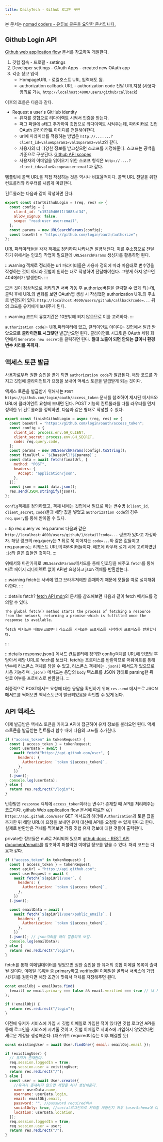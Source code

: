```yaml
---
title: DailyTech - Github 로그인 구현
---
```


본 문서는 [nomad coders - 유튜브 클론을 요약한 문서입니다.](https://nomadcoders.co)

## Github Login API

[Github web application flow](https://docs.github.com/en/developers/apps/building-oauth-apps/authorizing-oauth-apps) 문서를 참고하여 개발한다.

1. 깃헙 접속 - 프로필 - settings
2. Developer settings - OAuth Apps - created new OAuth app
3. 각종 정보 입력
   - HompageURL - 로컬호스트 URL 입력해도 됨.
   - authorization callback URL - authorization code 전달 URL지정 (사용자 임의로 가능, `http://localhost:4000/users/github/callback`)

이후의 흐름은 다음과 같다.

- Request a user's GitHub identity
  - 유저를 깃헙으로 리다이렉트 시켜서 인증을 받는다.
  - 퍼그 파일에 a태그 추가하여 깃헙으로 리다이렉트 시켜주는데, 파라미터로 깃헙 OAuth 클라이언트 아이디를 전달해야한다.
  - url에 파라미터를 적용하는 방법은 `http://.......?client_id=value&param1=val1&param2=val2`와 같다.
  - 사용자의 더 다양한 정보를 받고싶으면 스코프를 지정해준다. 스코프는 공백을 기준으로 구분된다. [Github API scopes](https://docs.github.com/en/developers/apps/building-oauth-apps/scopes-for-oauth-apps)
  - 사용자의 이메일을 읽어오기 위한 스코프 형식은 `http://....?client_id=value&scope=user:email`과 같다.

템플릿에 콜백 URL을 직접 작성하는 것은 역시나 비효율적이다. 콜백 URL 전달을 위한 컨트롤러와 라우터를 새롭게 마련한다.

컨트롤러는 다음과 같이 작성하면 된다.

```js
export const startGithubLogin = (req, res) => {
  const config = {
    client_id: "c15240d66f1f3683af34",
    allow_signup: false,
    scope: "read:user user:email",
  };
  const params = new URLSearchParams(config);
  const baseUrl = "https://github.com/login/oauth/authorize";
};
```

URL 파라미터들을 각각 객체로 정리하여 나타내면 깔끔해진다. 이를 주소창으로 전달하기 위해서는 인코딩 작업이 필요한데 `URLSearchParams` 생성자를 활용하면 된다.

:::warning
객체로 정리하는 url 파라미터들은 사용자 정의에 따라 마음대로 변수명을 작성하는 것이 아니라 깃헙이 원하는 대로 작성하여 전달해야한다. 그렇게 하지 않으면 404에러가 발생한다.
:::

모든 것이 정상적으로 처리되면 서버 가동 후 authorize버튼을 클릭할 수 있게 되는데, 클릭 후에 URL의 변화를 보면 OAuth앱 생성 시 작성했던 authorization URL의 주소로 변경되어 있다. `http://localhost:4000/users/github/callback?code=...` 뒤의 코드를 유저에게 보내주게 된다.

:::warning
코드의 유효기간은 10분밖에 되지 않으므로 이를 고려하자.
:::

`authorization code`는 URL파라미터에 있고, 클라이언트 아이디는 깃헙에서 발급 받았으므로 **클라이언트 시크릿만** 발급받으면 된다. 클라이언트 시크릿은 OAuth 세팅 화면에서 `Generate new secret`을 클릭하면 된다. **절대 노출이 되면 안되는 값이니 환경변수 처리를 꼭하자.**

## 액세스 토큰 발급

사용자로부터 권한 승인을 받게 되면 `authorization code`가 발급된다. 해당 코드를 가지고 깃헙에 클라이언트가 요청을 보내어 액세스 토큰을 발급받게 되는 것이다.

액세스 토큰을 발급받기 위해서는 `POST https://github.com/login/oauth/access_token` 문서를 참조하여 제시된 메서드와 URL에 클라이언트 요청에 보내면 된다. POST 기능의 컨트롤러를 다룰 라우터를 먼저 정의한 뒤 컨트롤러를 정의하면, 다음과 같은 형태로 작성할 수 있다.

```js
export const finishGithubLogin = async (req, res) => {
  const baseUrl = "https://github.com/login/oauth/access_token";
  const config = {
    client_id: process.env.GH_CLIENT,
    client_secret: process.env.GH_SECRET,
    code: req.query.code,
  };
  const params = new URLSearchParams(config).toString();
  const finalUrl = `${baseUrl}?${params}`;
  const data = await fetch(finalUrl, {
    method: "POST",
    headers: {
      Accept: "application/json",
    },
  });
  const json = await data.json();
  res.send(JSON.stringify(json));
};
```

`config`객체를 정의하였고, 객체 내에는 깃헙에서 필요로 하는 변수명 (`client_id`, `client_secret`, `code`)들과 해당 값을 넣었고 `authorization code`의 경우 `req.query`를 통해 받아올 수 있다.

:::tip req.query vs req.params
다음과 같은 `http://localhost:4000/users/github/1/detail?code=...` 링크가 있다고 가정하자. 해당 링크의 req.query는 **?** 뒤로 쭉 이어지는 `code=...`와 같은 값들이고 req.params는 리퀘스트 URL의 파라미터들이다. 애초에 라우터 설계 시에 고려하였던 `:id`와 같은 값들인 것이다.
:::

위에서와 마찬가지로 `URLSearchParams`메서드를 통해 인코딩을 해주고 `fetch`를 통해 따로 페이지 리다이렉트 없이 API만 요청하고 json 객체를 반환받는다.

:::warning
fetch는 서버에 없고 브라우저에만 존재하기 때문에 모듈을 따로 설치해줘야한다.
:::

:::details fetch?
[fetch API mdn](https://developer.mozilla.org/en-US/docs/Web/API/fetch)의 문서를 참조해보면 다음과 같이 fetch 메서드를 정의할 수 있다.

```text
The global fetch() method starts the process of fetching a resource from the network, returning a promise which is fulfilled once the response is available.

fetch 메서드는 네트워크로부터 리소스를 가져오는 프로세스를 시작하여 프로미스를 반환합니다.
```

:::

:::details response.json() 메서드
컨트롤러에 정의한 config객체를 URL에 인코딩 후 담아서 해당 URL로 fetch를 보냈다. fetch는 프로미스를 반환하므로 어웨이트를 통해 변수에 리스폰스 객체를 담을 수 있고, 리스폰스 객체에는 `.json()` 메서드가 있으므로 사용 가능하며 `.json()` 메서드는 응답의 `body` 텍스트를 JSON 형태로 parsing한 뒤 완료 여부를 프로미스로 반환한다.
:::

최종적으로 POST메서드 요청에 대한 응답을 확인하기 위해 `res.send` 메서드로 JSON메서드를 찍어보면 액세스토큰이 발급되었음을 확인할 수 있게 된다.

## API 액세스

이제 발급받은 액세스 토큰을 가지고 API에 접근하여 유저 정보를 불러오면 된다. 액세스토큰을 발급받는 컨트롤러 함수 내에 다음의 코드를 추가한다.

```js
if ("access_token" in tokenRequest) {
  const { access_token } = tokenRequest;
  const userData = await (
    await fetch("https://api.github.com/user", {
      headers: {
        Authorization: `token ${access_token}`,
      },
    })
  ).json();
  console.log(userData);
} else {
  return res.redirect("/login");
}
```

반환받은 `response` 객체에 `access_token`이라는 변수가 존재할 때 API를 처리해주는 코드이다. [github Web application flow](https://docs.github.com/en/developers/apps/building-oauth-apps/authorizing-oauth-apps#3-use-the-access-token-to-access-the-api) 문서에 따르면 `GET https://api.github.com/user` GET 메서드의 헤더에 `Authorization`과 토큰 값을 추가한 뒤 해당 URL에 요청을 보내면 유저 대신에 API를 요청할 수 있게 된다고 한다. 실제로 반환받은 객체를 찍어보면 각종 깃헙 유저 정보에 대한 것들이 출력된다.

private한 정보들은 null로 처리되어 있으며 [github docs - REST API document/emails](https://docs.github.com/en/rest/reference/users)를 참조하여 퍼블릭한 이메일 정보를 얻을 수 있다. 처리 코드는 다음과 같다.

```js
if ("access_token" in tokenRequest) {
  const { access_token } = tokenRequest;
  const apiUrl = "https://api.github.com";
  const userRequest = await (
    await fetch(`${apiUrl}/user`, {
      headers: {
        Authorization: `token ${access_token}`,
      },
    })
  ).json();

  const emailData = await (
    await fetch(`${apiUrl}/user/public_emails`, {
      headers: {
        Authorization: `token ${access_token}`,
      },
    })
  ).json(); // json처리를 해야 깔끔하게 보임.
  console.log(emailData);
} else {
  return res.redirect("/login");
}
```

fetch를 통해 이메일데이터를 얻었으면 권한 승인을 한 유저의 깃헙 이메일 목록이 출력 될 것이다. 이메일 목록들 중 primary하고 verified된 이메일을 골라서 서비스에 가입시키기를 원한다면 해당 조건에 맞춰서 객체를 저장해주면 된다.

```js
const emailObj = emailData.find(
  (email) => email.primary === false && email.verified === true // 내 계정의 경우 noreply로 메일 주소가 나와있어서 옵션을 다음과 같이 부여함.
);

if (!emailObj) {
  return res.redirect("/login");
}
```

이전에 유저가 서비스에 가입 시 깃헙 이메일로 가입한 적이 있다면 깃헙 로그인 API를 통해 로그인을 서비스에 시켜줄 것이고, 깃헙 이메일로 서비스에 가입하지 않았었다면 새로운 계정을 생성해준다. (패스워드 required이슈는 이후 해결할 듯)

```js
const existingUser = await User.findOne({ email: emailObj.email });

if (existingUser) {
  // 유저가 존재한다.
  req.session.loggedIn = true;
  req.session.user = existingUser;
  return res.redirect("/");
} else {
  const user = await User.create({
    //유저가 존재하지 않으면 계정을 하나 생성해준다.
    name: userData.name,
    username: userData.login,
    email: emailObj.email,
    password: "", //password required이슈
    socialOnly: true, //social로그인으로 처리할 계정인지 여부 (userSchema에 디폴트 false로 추가해놓은 상태)
    location: userData.location,
  });
  req.session.loggedIn = true;
  req.session.user = user;
  return res.redirect("/");
}
```
